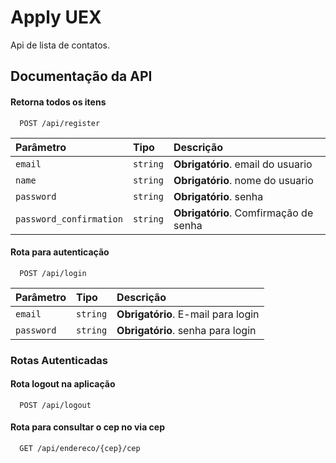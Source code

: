 
# Apply UEX

Api de lista de contatos.


## Documentação da API

#### Retorna todos os itens

```http
  POST /api/register
```

| Parâmetro   | Tipo       | Descrição                           |
| :---------- | :--------- | :---------------------------------- |
| `email` | `string` | **Obrigatório**. email do usuario |
| `name`      | `string` | **Obrigatório**. nome do usuario |
| `password`      | `string` | **Obrigatório**. senha |
| `password_confirmation`      | `string` | **Obrigatório**. Comfirmação de senha |

#### Rota para autenticação

```http
  POST /api/login
```

| Parâmetro   | Tipo       | Descrição                                   |
| :---------- | :--------- | :------------------------------------------ |
| `email`      | `string` | **Obrigatório**. E-mail para login |
| `password`      | `string` | **Obrigatório**. senha para login |


### Rotas Autenticadas

#### Rota logout na aplicação

```http
  POST /api/logout
```

#### Rota para consultar o cep no via cep

```http
  GET /api/endereco/{cep}/cep
```
